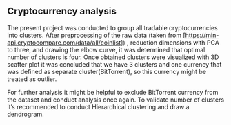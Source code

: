 ## Cryptocurrency analysis

The present project was conducted to group all tradable cryptocurrencies into clusters. After preprocessing of the raw data (taken from [https://min-api.cryptocompare.com/data/all/coinlist]) , reduction dimensions with PCA to three, and drawing the elbow curve, it was determined that optimal number of clusters is four.
Once obtained clusters were visualized with 3D scatter plot it was concluded that we have 3 clusters and one currency that was defined as separate cluster(BitTorrent), so this currency might be treated as outlier.

For further analysis it might be helpful to exclude BitTorrent currency from the dataset and conduct analysis once again. To validate number of clusters it’s recommended to conduct Hierarchical clustering and draw a dendrogram.
